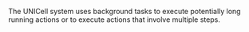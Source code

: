
The UNICell system uses background tasks to execute potentially long running actions or to execute actions that involve multiple steps.
